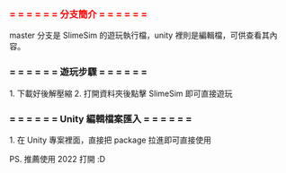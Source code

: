 <h3 style = "color: red;">= = = = = = 分支簡介 = = = = = =</h3>

master 分支是 SlimeSim 的遊玩執行檔，unity 裡則是編輯檔，可供查看其內容。

<h3>= = = = = = 遊玩步驟 = = = = = =</h3>
1. 下載好後解壓縮
2. 打開資料夾後點擊 SlimeSim 即可直接遊玩

<h3>= = = = = = Unity 編輯檔案匯入 = = = = = =</h3>
1. 在 Unity 專案裡面，直接把 package 拉進即可直接使用

PS. 推薦使用 2022 打開 :D 
